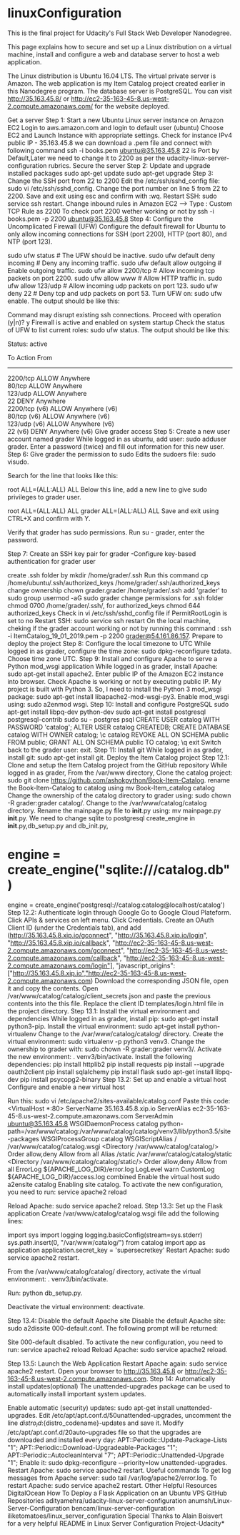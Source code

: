 # linuxConfiguration

This is the final project for Udacity's Full Stack Web Developer Nanodegree.

This page explains how to secure and set up a Linux distribution on a virtual machine, install and configure a web and database server to host a web application.

The Linux distribution is Ubuntu 16.04 LTS.
The virtual private server is Amazon.
The web application is my Item Catalog project created earlier in this Nanodegree program.
The database server is PostgreSQL.
You can visit http://35.163.45.8/ or http://ec2-35-163-45-8.us-west-2.compute.amazonaws.com/ for the website deployed.

Get a server
Step 1: Start a new Ubuntu Linux server instance on Amazon EC2
Login to aws.amazon.com and login to default user (ubuntu)
Choose EC2 and Launch Instance with appropriate settings.
Check for instance IPv4 public IP - 35.163.45.8
we can download a .pem file and connect with following command
ssh -i books.pem ubuntu@35.163.45.8
22 is Port by Default,Later we need to change it to 2200 as per the udacity-linux-server-configuration rubrics.
Secure the server
Step 2: Update and upgrade installed packages
sudo apt-get update
sudo apt-get upgrade
Step 3: Change the SSH port from 22 to 2200
Edit the /etc/ssh/sshd_config file: sudo vi /etc/ssh/sshd_config.
Change the port number on line 5 from 22 to 2200.
Save and exit using esc and confirm with :wq.
Restart SSH: sudo service ssh restart.
Change inbound rules in Amazon EC2 --> Type : Custom TCP Rule as 2200
To check port 2200 wether working or not by ssh -i books.pem -p 2200 ubuntu@35.163.45.8
Step 4: Configure the Uncomplicated Firewall (UFW)
Configure the default firewall for Ubuntu to only allow incoming connections for SSH (port 2200), HTTP (port 80), and NTP (port 123).

sudo ufw status                  # The UFW should be inactive.
sudo ufw default deny incoming   # Deny any incoming traffic.
sudo ufw default allow outgoing  # Enable outgoing traffic.
sudo ufw allow 2200/tcp          # Allow incoming tcp packets on port 2200.
sudo ufw allow www               # Allow HTTP traffic in.
sudo ufw allow 123/udp           # Allow incoming udp packets on port 123.
sudo ufw deny 22                 # Deny tcp and udp packets on port 53.
Turn UFW on: sudo ufw enable. The output should be like this:

Command may disrupt existing ssh connections. Proceed with operation (y|n)? y
Firewall is active and enabled on system startup
Check the status of UFW to list current roles: sudo ufw status. The output should be like this:

Status: active

To                         Action      From
--                         ------      ----
2200/tcp                   ALLOW       Anywhere                  
80/tcp                     ALLOW       Anywhere                  
123/udp                    ALLOW       Anywhere                  
22                         DENY        Anywhere                  
2200/tcp (v6)              ALLOW       Anywhere (v6)             
80/tcp (v6)                ALLOW       Anywhere (v6)             
123/udp (v6)               ALLOW       Anywhere (v6)             
22 (v6)                    DENY        Anywhere (v6)
Give grader access
Step 5: Create a new user account named grader
While logged in as ubuntu, add user: sudo adduser grader.
Enter a password (twice) and fill out information for this new user.
Step 6: Give grader the permission to sudo
Edits the sudoers file: sudo visudo.

Search for the line that looks like this:

root    ALL=(ALL:ALL) ALL
Below this line, add a new line to give sudo privileges to grader user.

root    ALL=(ALL:ALL) ALL
grader  ALL=(ALL:ALL) ALL
Save and exit using CTRL+X and confirm with Y.

Verify that grader has sudo permissions. Run su - grader, enter the password.

Step 7: Create an SSH key pair for grader
-Configure key-based authentication for grader user

create .ssh folder by mkdir /home/grader/.ssh
Run this command cp /home/ubuntu/.ssh/authorized_keys /home/grader/.ssh/authorized_keys
change ownership chown grader.grader /home/grader/.ssh
add 'grader' to sudo group usermod -aG sudo grader
change permissions for .ssh folder chmod 0700 /home/grader/.ssh/, for authorized_keys chmod 644 authorized_keys
Check in vi /etc/ssh/sshd_config file if PermitRootLogin is set to no
Restart SSH: sudo service ssh restart
On the local machine, cheking if the grader account working or not by running this command : ssh -i ItemCatalog_19_01_2019.pem -p 2200 grader@54.161.86.157.
Prepare to deploy the project
Step 8: Configure the local timezone to UTC
While logged in as grader, configure the time zone: sudo dpkg-reconfigure tzdata. Choose time zone UTC.
Step 9: Install and configure Apache to serve a Python mod_wsgi application
While logged in as grader, install Apache: sudo apt-get install apache2.
Enter public IP of the Amazon EC2 instance into browser. Check Apache is working or not by executing public IP.
My project is built with Python 3. So, I need to install the Python 3 mod_wsgi package:
sudo apt-get install libapache2-mod-wsgi-py3.
Enable mod_wsgi using: sudo a2enmod wsgi.
Step 10: Install and configure PostgreSQL
sudo apt-get install libpq-dev python-dev
sudo apt-get install postgresql postgresql-contrib
sudo su - postgres
psql
CREATE USER catalog WITH PASSWORD 'catalog';
ALTER USER catalog CREATEDB;
CREATE DATABASE catalog WITH OWNER catalog;
\c catalog
REVOKE ALL ON SCHEMA public FROM public;
GRANT ALL ON SCHEMA public TO catalog;
\q
exit
Switch back to the grader user: exit.
Step 11: Install git
While logged in as grader, install git: sudo apt-get install git.
Deploy the Item Catalog project
Step 12.1: Clone and setup the Item Catalog project from the GitHub repository
While logged in as grader,
From the /var/www directory, Clone the catalog project:
sudo git clone https://github.com/ashokpython/Book-Item-Catalog.
rename the Book-Item-Catalog to catalog using mv Book-Item_catalog catalog
Change the ownership of the catalog directory to grader using: sudo chown -R grader:grader catalog/.
Change to the /var/www/catalog/catalog directory.
Rename the mainpage.py file to __init__.py using: mv mainpage.py __init__.py.
We need to change sqlite to postgresql create_engine in __init__.py,db_setup.py and db_init.py,
# engine = create_engine("sqlite:///catalog.db")
engine = create_engine('postgresql://catalog:catalog@localhost/catalog')
Step 12.2: Authenticate login through Google
Go to Google Cloud Plateform.
Click APIs & services on left menu.
Click Credentials.
Create an OAuth Client ID (under the Credentials tab), and add (http://35.163.45.8.xip.io/gconnect",
"http://35.163.45.8.xip.io/login",
"http://35.163.45.8.xip.io/callback",
"http://ec2-35-163-45-8.us-west-2.compute.amazonaws.com/gconnect",
"http://ec2-35-163-45-8.us-west-2.compute.amazonaws.com/callback",
"http://ec2-35-163-45-8.us-west-2.compute.amazonaws.com/login"],
"javascript_origins":["http://35.163.45.8.xip.io","http://ec2-35-163-45-8.us-west-2.compute.amazonaws.com)
Download the corresponding JSON file, open it and copy the contents.
Open /var/www/catalog/catalog/client_secrets.json and paste the previous contents into the this file.
Replace the client ID templates/login.html file in the project directory.
Step 13.1: Install the virtual environment and dependencies
While logged in as grader, install pip: sudo apt-get install python3-pip.
Install the virtual environment: sudo apt-get install python-virtualenv
Change to the /var/www/catalog/catalog/ directory.
Create the virtual environment: sudo virtualenv -p python3 venv3.
Change the ownership to grader with: sudo chown -R grader:grader venv3/.
Activate the new environment: . venv3/bin/activate.
Install the following dependencies:
pip install httplib2
pip install requests
pip install --upgrade oauth2client
pip install sqlalchemy
pip install flask
sudo apt-get install libpq-dev
pip install psycopg2-binary
Step 13.2: Set up and enable a virtual host
Configure and enable a new virtual host

Run this: sudo vi /etc/apache2/sites-available/catalog.conf
Paste this code:
<VirtualHost *:80>
    ServerName 35.163.45.8.xip.io
    ServerAlias ec2-35-163-45-8.us-west-2.compute.amazonaws.com
    ServerAdmin ubuntu@35.163.45.8
    WSGIDaemonProcess catalog python-path=/var/www/catalog:/var/www/catalog/catalog/venv3/lib/python3.5/site-packages
    WSGIProcessGroup catalog
    WSGIScriptAlias / /var/www/catalog/catalog.wsgi
    <Directory /var/www/catalog/catalog/>
        Order allow,deny
        Allow from all
    </Directory>
    Alias /static /var/www/catalog/catalog/static
    <Directory /var/www/catalog/catalog/static/>
        Order allow,deny
        Allow from all
    </Directory>
    ErrorLog ${APACHE_LOG_DIR}/error.log
    LogLevel warn
    CustomLog ${APACHE_LOG_DIR}/access.log combined
</VirtualHost>
Enable the virtual host sudo a2ensite catalog
Enabling site catalog. To activate the new configuration, you need to run: service apache2 reload

Reload Apache: sudo service apache2 reload.
Step 13.3: Set up the Flask application
Create /var/www/catalog/catalog.wsgi file add the following lines:

  import sys
  import logging
  logging.basicConfig(stream=sys.stderr)
  sys.path.insert(0, "/var/www/catalog/")
  from catalog import app as application
  application.secret_key = 'supersecretkey'
Restart Apache: sudo service apache2 restart.

From the /var/www/catalog/catalog/ directory, activate the virtual environment: . venv3/bin/activate.

Run: python db_setup.py.

Deactivate the virtual environment: deactivate.

Step 13.4: Disable the default Apache site
Disable the default Apache site: sudo a2dissite 000-default.conf. The following prompt will be returned:

Site 000-default disabled.
To activate the new configuration, you need to run:
  service apache2 reload
Reload Apache: sudo service apache2 reload.

Step 13.5: Launch the Web Application
Restart Apache again: sudo service apache2 restart.
Open your browser to http://35.163.45.8 or http://ec2-35-163-45-8.us-west-2.compute.amazonaws.com.
Step 14: Automatically install updates(optional)
The unattended-upgrades package can be used to automatically install important system updates.

Enable automatic (security) updates: sudo apt-get install unattended-upgrades.
Edit /etc/apt/apt.conf.d/50unattended-upgrades, uncomment the line ${distro_id}:${distro_codename}-updates and save it.
Modify /etc/apt/apt.conf.d/20auto-upgrades file so that the upgrades are downloaded and installed every day:
APT::Periodic::Update-Package-Lists "1";
APT::Periodic::Download-Upgradeable-Packages "1";
APT::Periodic::AutocleanInterval "7";
APT::Periodic::Unattended-Upgrade "1";
Enable it: sudo dpkg-reconfigure --priority=low unattended-upgrades.
Restart Apache: sudo service apache2 restart.
Useful commands
To get log messages from Apache server: sudo tail /var/log/apache2/error.log.
To restart Apache: sudo service apache2 restart.
Other Helpful Resources
DigitalOcean How To Deploy a Flask Application on an Ubuntu VPS
GitHub Repositories
adityamehra/udacity-linux-server-configuration
anumsh/Linux-Server-Configuration
bencam/linux-server-configuration
iliketomatoes/linux_server_configuration
Special Thanks to Alain Boisvert for a very helpful README in Linux Server Configuration Project-Udacity*
